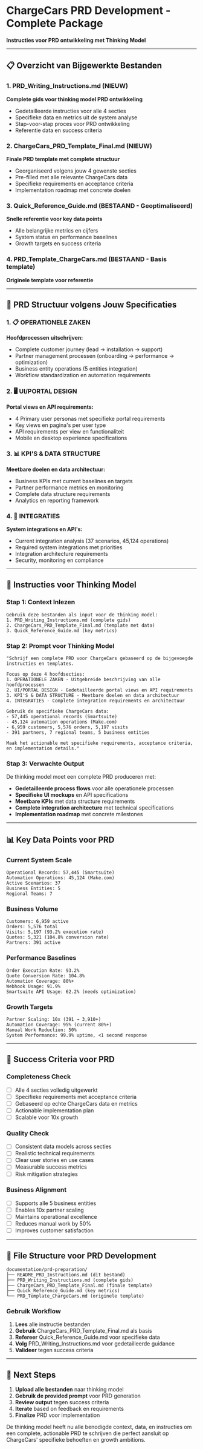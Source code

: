 # ChargeCars PRD Development - Complete Package
**Instructies voor PRD ontwikkeling met Thinking Model**

---

## 📋 Overzicht van Bijgewerkte Bestanden

### 1. **PRD_Writing_Instructions.md** (NIEUW)
**Complete gids voor thinking model PRD ontwikkeling**
- Gedetailleerde instructies voor alle 4 secties
- Specifieke data en metrics uit de system analyse
- Stap-voor-stap proces voor PRD ontwikkeling
- Referentie data en success criteria

### 2. **ChargeCars_PRD_Template_Final.md** (NIEUW)
**Finale PRD template met complete structuur**
- Georganiseerd volgens jouw 4 gewenste secties
- Pre-filled met alle relevante ChargeCars data
- Specifieke requirements en acceptance criteria
- Implementation roadmap met concrete doelen

### 3. **Quick_Reference_Guide.md** (BESTAAND - Geoptimaliseerd)
**Snelle referentie voor key data points**
- Alle belangrijke metrics en cijfers
- System status en performance baselines
- Growth targets en success criteria

### 4. **PRD_Template_ChargeCars.md** (BESTAAND - Basis template)
**Originele template voor referentie**

---

## 🎯 PRD Structuur volgens Jouw Specificaties

### 1. 📋 OPERATIONELE ZAKEN
**Hoofdprocessen uitschrijven:**
- Complete customer journey (lead → installation → support)
- Partner management processen (onboarding → performance → optimization)
- Business entity operations (5 entities integration)
- Workflow standardization en automation requirements

### 2. 🖥️ UI/PORTAL DESIGN
**Portal views en API requirements:**
- 4 Primary user personas met specifieke portal requirements
- Key views en pagina's per user type
- API requirements per view en functionaliteit
- Mobile en desktop experience specifications

### 3. 📊 KPI'S & DATA STRUCTURE
**Meetbare doelen en data architectuur:**
- Business KPIs met current baselines en targets
- Partner performance metrics en monitoring
- Complete data structure requirements
- Analytics en reporting framework

### 4. 🔗 INTEGRATIES
**System integrations en API's:**
- Current integration analysis (37 scenarios, 45,124 operations)
- Required system integrations met priorities
- Integration architecture requirements
- Security, monitoring en compliance

---

## 🚀 Instructies voor Thinking Model

### Stap 1: Context Inlezen
```
Gebruik deze bestanden als input voor de thinking model:
1. PRD_Writing_Instructions.md (complete gids)
2. ChargeCars_PRD_Template_Final.md (template met data)
3. Quick_Reference_Guide.md (key metrics)
```

### Stap 2: Prompt voor Thinking Model
```
"Schrijf een complete PRD voor ChargeCars gebaseerd op de bijgevoegde instructies en templates. 

Focus op deze 4 hoofdsecties:
1. OPERATIONELE ZAKEN - Uitgebreide beschrijving van alle hoofdprocessen
2. UI/PORTAL DESIGN - Gedetailleerde portal views en API requirements  
3. KPI'S & DATA STRUCTURE - Meetbare doelen en data architectuur
4. INTEGRATIES - Complete integration requirements en architectuur

Gebruik de specifieke ChargeCars data:
- 57,445 operational records (Smartsuite)
- 45,124 automation operations (Make.com)
- 6,959 customers, 5,576 orders, 5,197 visits
- 391 partners, 7 regional teams, 5 business entities

Maak het actionable met specifieke requirements, acceptance criteria, en implementation details."
```

### Stap 3: Verwachte Output
De thinking model moet een complete PRD produceren met:
- **Gedetailleerde process flows** voor alle operationele processen
- **Specifieke UI mockups** en API specifications
- **Meetbare KPIs** met data structure requirements
- **Complete integration architecture** met technical specifications
- **Implementation roadmap** met concrete milestones

---

## 📊 Key Data Points voor PRD

### Current System Scale
```
Operational Records: 57,445 (Smartsuite)
Automation Operations: 45,124 (Make.com)
Active Scenarios: 37
Business Entities: 5
Regional Teams: 7
```

### Business Volume
```
Customers: 6,959 active
Orders: 5,576 total  
Visits: 5,197 (93.2% execution rate)
Quotes: 5,321 (104.8% conversion rate)
Partners: 391 active
```

### Performance Baselines
```
Order Execution Rate: 93.2%
Quote Conversion Rate: 104.8%
Automation Coverage: 80%+
Webhook Usage: 91.9%
Smartsuite API Usage: 62.2% (needs optimization)
```

### Growth Targets
```
Partner Scaling: 10x (391 → 3,910+)
Automation Coverage: 95% (current 80%+)
Manual Work Reduction: 50%
System Performance: 99.9% uptime, <1 second response
```

---

## 🎯 Success Criteria voor PRD

### Completeness Check
- [ ] Alle 4 secties volledig uitgewerkt
- [ ] Specifieke requirements met acceptance criteria
- [ ] Gebaseerd op echte ChargeCars data en metrics
- [ ] Actionable implementation plan
- [ ] Scalable voor 10x growth

### Quality Check
- [ ] Consistent data models across secties
- [ ] Realistic technical requirements
- [ ] Clear user stories en use cases
- [ ] Measurable success metrics
- [ ] Risk mitigation strategies

### Business Alignment
- [ ] Supports alle 5 business entities
- [ ] Enables 10x partner scaling
- [ ] Maintains operational excellence
- [ ] Reduces manual work by 50%
- [ ] Improves customer satisfaction

---

## 📁 File Structure voor PRD Development

```
documentation/prd-preparation/
├── README_PRD_Instructions.md (dit bestand)
├── PRD_Writing_Instructions.md (complete gids)
├── ChargeCars_PRD_Template_Final.md (finale template)
├── Quick_Reference_Guide.md (key metrics)
└── PRD_Template_ChargeCars.md (originele template)
```

### Gebruik Workflow
1. **Lees** alle instructie bestanden
2. **Gebruik** ChargeCars_PRD_Template_Final.md als basis
3. **Refereer** Quick_Reference_Guide.md voor specifieke data
4. **Volg** PRD_Writing_Instructions.md voor gedetailleerde guidance
5. **Valideer** tegen success criteria

---

## 🔄 Next Steps

1. **Upload alle bestanden** naar thinking model
2. **Gebruik de provided prompt** voor PRD generation
3. **Review output** tegen success criteria
4. **Iterate** based on feedback en requirements
5. **Finalize** PRD voor implementation

De thinking model heeft nu alle benodigde context, data, en instructies om een complete, actionable PRD te schrijven die perfect aansluit op ChargeCars' specifieke behoeften en growth ambitions. 